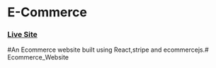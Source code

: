 # E-Commerce
### [Live Site](https://commerce-js.netlify.app/)


#An Ecommerce website built using React,stripe and ecommercejs.#   E c o m m e r c e _ W e b s i t e  
 